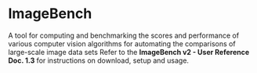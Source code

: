 # ImageBench
A tool for computing and benchmarking the scores and performance of various computer vision algorithms for automating the comparisons of large-scale image data sets
Refer to the **ImageBench v2 - User Reference Doc. 1.3** for instructions on download, setup and usage.
